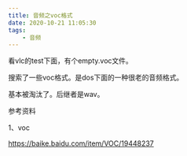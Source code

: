 ```yaml
---
title: 音频之voc格式
date: 2020-10-21 11:05:30
tags:
	- 音频
---
```




看vlc的test下面，有个empty.voc文件。

搜索了一些voc格式。是dos下面的一种很老的音频格式。

基本被淘汰了。后继者是wav。



参考资料

1、voc

https://baike.baidu.com/item/VOC/19448237